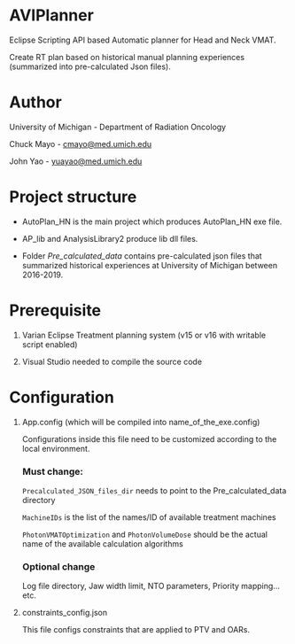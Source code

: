 # AVIPlanner

Eclipse Scripting API based Automatic planner for Head and Neck VMAT.

Create RT plan based on historical manual planning experiences (summarized into pre-calculated Json files).

# Author

University of Michigan - Department of Radiation Oncology

Chuck Mayo - cmayo@med.umich.edu

John Yao - yuayao@med.umich.edu

# Project structure

- AutoPlan_HN is the main project which produces AutoPlan_HN exe file.

- AP_lib and AnalysisLibrary2 produce lib dll files.

- Folder *Pre_calculated_data* contains pre-calculated json files that summarized historical experiences at University of Michigan between 2016-2019.

# Prerequisite

1. Varian Eclipse Treatment planning system (v15 or v16 with writable script enabled)

2. Visual Studio needed to compile the source code




# Configuration

1. App.config (which will be compiled into name_of_the_exe.config)

   Configurations inside this file need to be customized according to the local environment.
  
   ### Must change:
   
      `Precalculated_JSON_files_dir` needs to point to the Pre_calculated_data directory

      `MachineIDs` is the list of the names/ID of available treatment machines

      `PhotonVMATOptimization` and `PhotonVolumeDose` should be the actual name of the available calculation algorithms

   ### Optional change
      
      Log file directory, Jaw width limit, NTO parameters, Priority mapping... etc.

2. constraints_config.json

   This file configs constraints that are applied to PTV and OARs.



